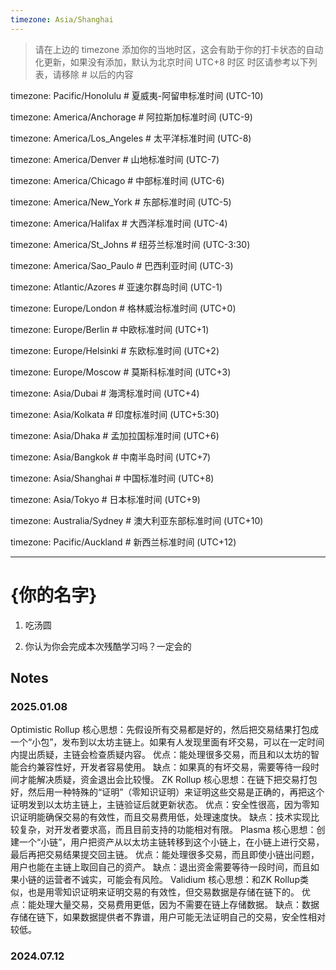 ```yaml
---
timezone: Asia/Shanghai
---
```


> 请在上边的 timezone 添加你的当地时区，这会有助于你的打卡状态的自动化更新，如果没有添加，默认为北京时间 UTC+8 时区
> 时区请参考以下列表，请移除 # 以后的内容

timezone: Pacific/Honolulu # 夏威夷-阿留申标准时间 (UTC-10)

timezone: America/Anchorage # 阿拉斯加标准时间 (UTC-9)

timezone: America/Los_Angeles # 太平洋标准时间 (UTC-8)

timezone: America/Denver # 山地标准时间 (UTC-7)

timezone: America/Chicago # 中部标准时间 (UTC-6)

timezone: America/New_York # 东部标准时间 (UTC-5)

timezone: America/Halifax # 大西洋标准时间 (UTC-4)

timezone: America/St_Johns # 纽芬兰标准时间 (UTC-3:30)

timezone: America/Sao_Paulo # 巴西利亚时间 (UTC-3)

timezone: Atlantic/Azores # 亚速尔群岛时间 (UTC-1)

timezone: Europe/London # 格林威治标准时间 (UTC+0)

timezone: Europe/Berlin # 中欧标准时间 (UTC+1)

timezone: Europe/Helsinki # 东欧标准时间 (UTC+2)

timezone: Europe/Moscow # 莫斯科标准时间 (UTC+3)

timezone: Asia/Dubai # 海湾标准时间 (UTC+4)

timezone: Asia/Kolkata # 印度标准时间 (UTC+5:30)

timezone: Asia/Dhaka # 孟加拉国标准时间 (UTC+6)

timezone: Asia/Bangkok # 中南半岛时间 (UTC+7)

timezone: Asia/Shanghai # 中国标准时间 (UTC+8)

timezone: Asia/Tokyo # 日本标准时间 (UTC+9)

timezone: Australia/Sydney # 澳大利亚东部标准时间 (UTC+10)

timezone: Pacific/Auckland # 新西兰标准时间 (UTC+12)

---

# {你的名字}

1. 吃汤圆

2. 你认为你会完成本次残酷学习吗？一定会的

## Notes

<!-- Content_START -->

### 2025.01.08

Optimistic Rollup
核心思想：先假设所有交易都是好的，然后把交易结果打包成一个“小包”，发布到以太坊主链上。如果有人发现里面有坏交易，可以在一定时间内提出质疑，主链会检查质疑内容。
优点：能处理很多交易，而且和以太坊的智能合约兼容性好，开发者容易使用。
缺点：如果真的有坏交易，需要等待一段时间才能解决质疑，资金退出会比较慢。
ZK Rollup
核心思想：在链下把交易打包好，然后用一种特殊的“证明”（零知识证明）来证明这些交易是正确的，再把这个证明发到以太坊主链上，主链验证后就更新状态。
优点：安全性很高，因为零知识证明能确保交易的有效性，而且交易费用低，处理速度快。
缺点：技术实现比较复杂，对开发者要求高，而且目前支持的功能相对有限。
Plasma
核心思想：创建一个“小链”，用户把资产从以太坊主链转移到这个小链上，在小链上进行交易，最后再把交易结果提交回主链。
优点：能处理很多交易，而且即使小链出问题，用户也能在主链上取回自己的资产。
缺点：退出资金需要等待一段时间，而且如果小链的运营者不诚实，可能会有风险。
Validium
核心思想：和ZK Rollup类似，也是用零知识证明来证明交易的有效性，但交易数据是存储在链下的。
优点：能处理大量交易，交易费用更低，因为不需要在链上存储数据。
缺点：数据存储在链下，如果数据提供者不靠谱，用户可能无法证明自己的交易，安全性相对较低。
### 2024.07.12

<!-- Content_END -->

